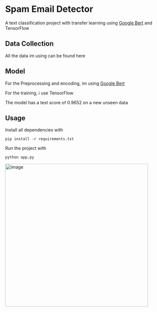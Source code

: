  <h1>Spam Email Detector</h1>
<p>
  A text classification project with transfer learning using <a href='https://www.kaggle.com/models/tensorflow/bert/frameworks/TensorFlow2/variations/bert-en-uncased-l-12-h-128-a-2/versions/2'>Google Bert</a> and 
 TensorFlow
</p>

<h2>Data Collection</h2>
<p>
 All the data im using can be found <ahref="https://github.com/azureeeeeeeeeeee/Email-Spam-Detector/blob/main/model/spam.csv">here</a>
</p>

<h2>Model</h2>
<p>For the Preprocessing and encoding, im using <a href='https://www.kaggle.com/models/tensorflow/bert/frameworks/TensorFlow2/variations/bert-en-uncased-l-12-h-128-a-2/versions/2'>Google Bert</a></p>
<p>For the training, i use TensorFlow</p>
<p>The model has a test score of 0.9652 on a new unseen data</p>

<h2>Usage</h2>
<p>Install all dependencies with</p>
<p><code>pip install -r requirements.txt</code></p>

<p>Run the project with </p>
<p><code>python app.py</code></p>

<img width="461" alt="image" src="https://github.com/azureeeeeeeeeeee/Email-Spam-Detector/assets/116809034/c0b91c3b-2326-4235-882d-34ce50170019">
